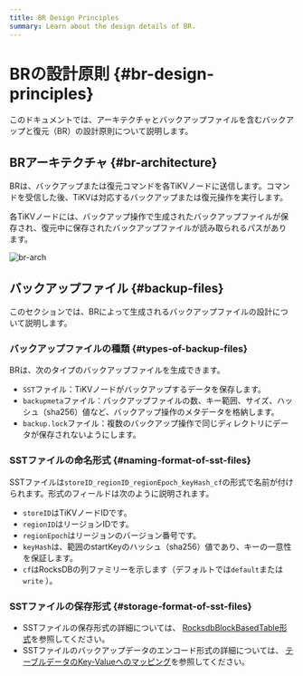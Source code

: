 ```yaml
---
title: BR Design Principles
summary: Learn about the design details of BR.
---
```


# BRの設計原則 {#br-design-principles}

このドキュメントでは、アーキテクチャとバックアップファイルを含むバックアップと復元（BR）の設計原則について説明します。

## BRアーキテクチャ {#br-architecture}

BRは、バックアップまたは復元コマンドを各TiKVノードに送信します。コマンドを受信した後、TiKVは対応するバックアップまたは復元操作を実行します。

各TiKVノードには、バックアップ操作で生成されたバックアップファイルが保存され、復元中に保存されたバックアップファイルが読み取られるパスがあります。

![br-arch](/media/br-arch.png)

## バックアップファイル {#backup-files}

このセクションでは、BRによって生成されるバックアップファイルの設計について説明します。

### バックアップファイルの種類 {#types-of-backup-files}

BRは、次のタイプのバックアップファイルを生成できます。

-   `SST`ファイル：TiKVノードがバックアップするデータを保存します。
-   `backupmeta`ファイル：バックアップファイルの数、キー範囲、サイズ、ハッシュ（sha256）値など、バックアップ操作のメタデータを格納します。
-   `backup.lock`ファイル：複数のバックアップ操作で同じディレクトリにデータが保存されないようにします。

### SSTファイルの命名形式 {#naming-format-of-sst-files}

SSTファイルは`storeID_regionID_regionEpoch_keyHash_cf`の形式で名前が付けられます。形式のフィールドは次のように説明されます。

-   `storeID`はTiKVノードIDです。
-   `regionID`はリージョンIDです。
-   `regionEpoch`はリージョンのバージョン番号です。
-   `keyHash`は、範囲のstartKeyのハッシュ（sha256）値であり、キーの一意性を保証します。
-   `cf`はRocksDBの列ファミリーを示します（デフォルトでは`default`または`write` ）。

### SSTファイルの保存形式 {#storage-format-of-sst-files}

-   SSTファイルの保存形式の詳細については、 [RocksdbBlockBasedTable形式](https://github.com/facebook/rocksdb/wiki/Rocksdb-BlockBasedTable-Format)を参照してください。
-   SSTファイルのバックアップデータのエンコード形式の詳細については、 [テーブルデータのKey-Valueへのマッピング](/tidb-computing.md#mapping-of-table-data-to-key-value)を参照してください。
